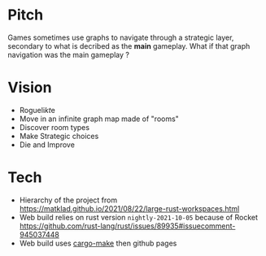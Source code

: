 # Pitch

Games sometimes use graphs to navigate through a strategic layer, secondary to what is decribed as the **main** gameplay. What if that graph navigation was the main gameplay ?

# Vision

- Rogueli*kt*e
- Move in an infinite graph map made of "rooms"
- Discover room types
- Make Strategic choices
- Die and Improve

# Tech

- Hierarchy of the project from https://matklad.github.io/2021/08/22/large-rust-workspaces.html
- Web build relies on rust version `nightly-2021-10-05` because of Rocket https://github.com/rust-lang/rust/issues/89935#issuecomment-945037448
- Web build uses [cargo-make](https://sagiegurari.github.io/cargo-make/) then github pages
